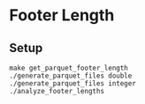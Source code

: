 # Footer Length

## Setup

```
make get_parquet_footer_length
./generate_parquet_files double
./generate_parquet_files integer
./analyze_footer_lengths
```
